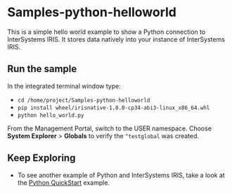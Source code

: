 # Samples-python-helloworld

This is a simple hello world example to show a Python connection to InterSystems IRIS. 
It stores data natively into your instance of InterSystems IRIS. 


## Run the sample

In the integrated terminal window type: 

* `cd /home/project/Samples-python-helloworld`  
* `pip install wheel/irisnative-1.0.0-cp34-abi3-linux_x86_64.whl`
* `python hello_world.py`

From the Management Portal, switch to the USER namespace. Choose **System Explorer** > **Globals** to verify the `^testglobal` was created. 

	
## Keep Exploring

* To see another example of Python and InterSystems IRIS, take a look at the [Python QuickStart](https://learning.intersystems.com/course/view.php?name=Python%20QS) example.
